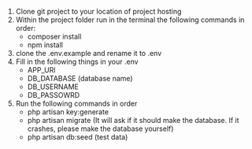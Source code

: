 1. Clone git project to your location of project hosting
2. Within the project folder run in the terminal the following commands in order:
    - composer install
    - npm install
3. clone the .env.example and rename it to .env
4. Fill in the following things in your .env
    - APP_URl
    - DB_DATABASE (database name)
    - DB_USERNAME
    - DB_PASSOWRD
5. Run the following commands in order
    - php artisan key:generate
    - php artisan migrate (It will ask if it should make the database. If it crashes, please make the database yourself)
    - php artisan db:seed (test data)
